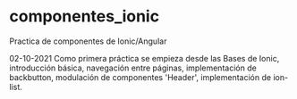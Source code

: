 # componentes_ionic
Practica de componentes de Ionic/Angular

02-10-2021 Como primera práctica se empieza desde las Bases de Ionic, introducción básica, navegación entre páginas,
           implementación de backbutton, modulación de componentes 'Header', implementación de ion-list.
